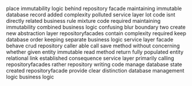 place immutability logic behind repository facade maintaining immutable database record added complexity polluted service layer lot code isnt directly related business rule mixture code required maintaining immutability combined business logic confusing blur boundary two create new abstraction layer repositoryfacades contain complexity required keep database order keeping separate business logic service layer facade behave crud repository caller able call save method without concerning whether given entity immutable read method return fully populated entity relational link established consequence service layer primarily calling repositoryfacades rather repository writing code manage database state created repositoryfacade provide clear distinction database management logic business logic